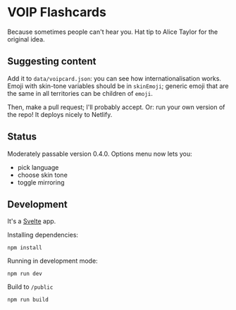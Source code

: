 # VOIP Flashcards

Because sometimes people can't hear you. Hat tip to Alice Taylor for the original idea.

## Suggesting content

Add it to `data/voipcard.json`: you can see how internationalisation works. Emoji with skin-tone variables should be in `skinEmoji`; generic emoji that are the same in all territories can be children of `emoji`.

Then, make a pull request; I'll probably accept. Or: run your own version of the repo! It deploys nicely to Netlify.

## Status

Moderately passable version 0.4.0. Options menu now lets you:

* pick language
* choose skin tone
* toggle mirroring


## Development

It's a [Svelte](https://svelte.dev) app.

Installing dependencies:

    npm install

Running in development mode:

    npm run dev

Build to `/public`

    npm run build

